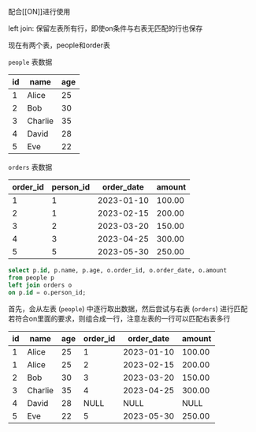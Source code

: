 配合[[ON]]进行使用

left join: 保留左表所有行，即使on条件与右表无匹配的行也保存

现在有两个表，people和order表

`people` 表数据

|id|name|age|
|---|---|---|
|1|Alice|25|
|2|Bob|30|
|3|Charlie|35|
|4|David|28|
|5|Eve|22|

`orders` 表数据

|order_id|person_id|order_date|amount|
|---|---|---|---|
|1|1|2023-01-10|100.00|
|2|1|2023-02-15|200.00|
|3|2|2023-03-20|150.00|
|4|3|2023-04-25|300.00|
|5|5|2023-05-30|250.00|
```sql
select p.id, p.name, p.age, o.order_id, o.order_date, o.amount
from people p
left join orders o
on p.id = o.person_id;
```

首先，会从左表 (`people`) 中逐行取出数据，然后尝试与右表 (`orders`) 进行匹配
若符合on里面的要求，则组合成一行，注意左表的一行可以匹配右表多行

|id|name|age|order_id|order_date|amount|
|---|---|---|---|---|---|
|1|Alice|25|1|2023-01-10|100.00|
|1|Alice|25|2|2023-02-15|200.00|
|2|Bob|30|3|2023-03-20|150.00|
|3|Charlie|35|4|2023-04-25|300.00|
|4|David|28|NULL|NULL|NULL|
|5|Eve|22|5|2023-05-30|250.00|
